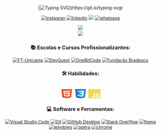 
<div align="center">
  
[![Typing SVG](https://readme-typing-svg.herokuapp.com/?color=AAAAD3&size=32&center=true&vCenter=true&width=760&height=50&duration=1000&pause=2000"&lines=Olá,+Sou+Abayomi+Lukman+da+Silva;Estudante+na+área+de+FrontEnd+Developer!)](https://git.io/typing-svg)
  
  

[![instagran](https://img.shields.io/badge/Instagram-E4405F.svg?logo=instagram&logoColor=white)](https://instagram.com/Abayomi_lukman?igshid=YmMyMTA2M2Y=)
[![linkedin](https://img.shields.io/badge/linkedin-0A66C2.svg?logo=linkedin&logoColor=white)](https://www.linkedin.com/in/abayomi-lukman-da-silva-21145121a/)
<a href = "mailto:abayomi.lukman30@gmail.com"><img src="https://img.shields.io/badge/-Gmail-%23333.svg?logo=gmail&logoColor=white" target="_blank"></a>
[![whatsapp](https://img.shields.io/badge/WhatsApp-25D366.svg?logo=whatsapp&logoColor=white)](https://wa.me/5519996673973?text=Ol%C3%A1%20sou%20Abayomi)
<div>
<picture>
  <source
    srcset="https://github-readme-stats.vercel.app/api?username=Abayomi-Silva&show_icons=true&theme=dark"
    media="(prefers-color-scheme: dark)"
  />
  <source
    srcset="https://github-readme-stats.vercel.app/api?username=Abayomi-Silva&show_icons=true"
    media="(prefers-color-scheme: light), (prefers-color-scheme: no-preference)"
  />
  <img src="https://github-readme-stats.vercel.app/api?username=Abayomi-Silva&show_icons=true" />
</picture></div>
  <div style="display: inline_block">
    

  <img height="195em" src="https://github-readme-stats.vercel.app/api/top-langs/?username=Abayomi-Silva&layout=compact&langs_count=7&theme=dark"/>
  
  </div>
  
  ### 📚 Escolas e Cursos Profissionalizantes:
  
  <a href="#"><img alt="FT-Unicamp" src="https://img.shields.io/badge/FT Unicamp-0000ff?.svg?logo=Pluralsight&logoColor=white"></a>
  <a href="#"><img alt="DevQuest" src="https://img.shields.io/badge/DevQuest-8034A9?.svg?logo=Pluralsight&logoColor=white"></a>
  <a href="#"><img alt="OneBitCode" src="https://img.shields.io/badge/OneBitCode-ff0000?.svg?logo=Pluralsight&logoColor=white"></a>
  <a href="#"><img alt="Fundação Bradesco" src="https://img.shields.io/badge/Fundação Bradesco-ff0055?.svg?logo=Pluralsight&logoColor=white"></a>

  
  ### 🛠️ Habilidades:
  
  
<div style="display: inline_block"><br/>
 <img align="center" alt="Abayomi-HTML" height="30" width="40" src="https://raw.githubusercontent.com/devicons/devicon/master/icons/html5/html5-original.svg">
<img align="center" alt="Abayomi-CSS" height="30" width="40" src="https://raw.githubusercontent.com/devicons/devicon/master/icons/css3/css3-original.svg">
<img align="center" alt="Abayomi-Js" height="30" width="40" src="https://raw.githubusercontent.com/devicons/devicon/master/icons/javascript/javascript-plain.svg">
  
  ### 💻 Software e Ferramentas:
  


 <a href="#"><img alt="Visual Studio Code" src="https://img.shields.io/badge/Visual%20Studio%20Code-0078d7.svg?logo=visual-studio-code&logoColor=white"></a>
 <a href="#"><img alt="Git" src="https://img.shields.io/badge/Git-F05033.svg?logo=git&logoColor=white"></a>
 <a href="#"><img alt="GitHub Desktop" src="https://img.shields.io/badge/GitHub%20-8034A9.svg?logo=github&logoColor=white"></a>
 <a href="#"><img alt="Stack Overflow" src="https://img.shields.io/badge/-Stack%20Overflow-FE7A16?logo=stack-overflow&logoColor=white"></a>
 <a href="#"><img alt="figma" src="https://img.shields.io/badge/Figma-F24E1E.svg?logo=figma&logoColor=white"></a> 
 <a href="#"><img alt="windows" src="https://img.shields.io/badge/Windows-0078D6.svg?logo=windows&logoColor=white"></a>
 <a href="#"><img alt="opera" src="https://img.shields.io/badge/Opera-FF1B2D.svg?logo=Opera&logoColor=white"></a>
 <a href="#"><img alt="chrome" src="https://img.shields.io/badge/Google_chrome-000fff.svg?logo=Google-chrome&logoColor=white"></a>

 </div>
 </div>
<br>
